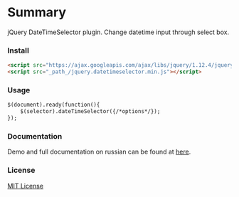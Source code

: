 # Summary
jQuery DateTimeSelector plugin. Change datetime input through select box.

### Install
```html
<script src="https://ajax.googleapis.com/ajax/libs/jquery/1.12.4/jquery.min.js"></script>
<script src="_path_/jquery.datetimeselector.min.js"></script>
```

### Usage
```html
$(document).ready(function(){
	$(selector).dateTimeSelector({/*options*/});
});
```

### Documentation
Demo and full documentation on russian can be found at [here](http://valerykoretsky.com/blog/programming/jquery-datetime-selector/).

### License
[MIT License](https://opensource.org/licenses/mit-license.php)
